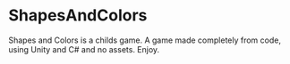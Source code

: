 # ShapesAndColors
Shapes and Colors is a childs game. A game made completely from code, using Unity and C# and no assets. 
Enjoy.